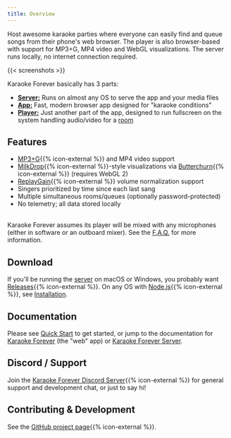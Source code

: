 ```yaml
---
title: Overview
---
```


Host awesome karaoke parties where everyone can easily find and queue songs from their phone's web browser. The player is also browser-based with support for MP3+G, MP4 video and WebGL visualizations. The server runs locally, no internet connection required.

{{< screenshots >}}

Karaoke Forever basically has 3 parts:

- **<a href='{{< ref "docs/index.md/#karaoke-forever-server" >}}'>Server:</a>** Runs on almost any OS to serve the app and your media files
- **<a href='{{< ref "docs/index.md/#karaoke-forever-the-web-app" >}}'>App:</a>** Fast, modern browser app designed for "karaoke conditions"
- **<a href='{{< ref "docs/index.md/#player" >}}'>Player:</a>** Just another part of the app, designed to run fullscreen on the system handling audio/video for a <a href='{{< ref "docs/index.md/#rooms-admin-only" >}}'>room</a>

## Features

- [MP3+G](https://en.wikipedia.org/wiki/MP3%2BG){{% icon-external %}} and MP4 video support
- [MilkDrop](https://en.wikipedia.org/wiki/MilkDrop){{% icon-external %}}-style visualizations via [Butterchurn](https://github.com/jberg/butterchurn){{% icon-external %}} (requires WebGL 2)
- [ReplayGain](https://en.wikipedia.org/wiki/ReplayGain){{% icon-external %}} volume normalization support
- Singers prioritized by time since each last sang
- Multiple simultaneous rooms/queues (optionally password-protected)
- No telemetry; all data stored locally

<br>
Karaoke Forever assumes its player will be mixed with any microphones (either in software or an outboard mixer). See the <a href='{{< ref "faq.md/#whats-the-recommended-audio-setup" >}}'>F.A.Q.</a> for more information.

## Download

If you'll be running the <a href='{{< ref "docs/index.md/#karaoke-forever-server" >}}'>server</a> on macOS or Windows, you probably want <a href="{{% baseurl %}}download">Releases</a>{{% icon-external %}}. On any OS with [Node.js](https://nodejs.org){{% icon-external %}}, see <a href='{{< ref "docs/index.md/#any-os-with-nodejs" >}}'>Installation</a>.

## Documentation

Please see <a href='{{< ref "docs/index.md/#quick-start" >}}'>Quick Start</a> to get started, or jump to the documentation for <a href='{{< ref "docs/index.md/#karaoke-forever-the-web-app" >}}'>Karaoke Forever</a> (the "web" app) or <a href='{{< ref "docs/index.md/#karaoke-forever-server" >}}'>Karaoke Forever Server</a>.

## Discord / Support

Join the [Karaoke Forever Discord Server](https://discord.gg/PgqVtFq){{% icon-external %}} for general support and development chat, or just to say hi!

## Contributing & Development

See the <a href="{{% baseurl %}}repo">GitHub project page</a>{{% icon-external %}}.
